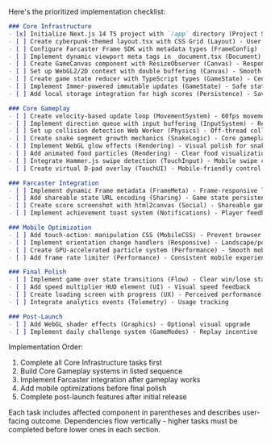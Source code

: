 Here's the prioritized implementation checklist:

```markdown
### Core Infrastructure
- [x] Initialize Next.js 14 TS project with `/app` directory (Project Setup) - User gets base project structure
- [ ] Create cyberpunk-themed layout.tsx with CSS Grid (Layout) - User sees primary #00ff88 theme
- [ ] Configure Farcaster Frame SDK with metadata types (FrameConfig) - Enables frame compatibility
- [ ] Implement dynamic viewport meta tags in _document.tsx (Document) - Mobile-responsive viewport
- [ ] Create GameCanvas component with ResizeObserver (Canvas) - Responsive canvas element
- [ ] Set up WebGL2/2D context with double buffering (Canvas) - Smooth rendering foundation
- [ ] Create game state reducer with TypeScript types (GameState) - Central state management
- [ ] Implement Immer-powered immutable updates (GameState) - Safe state mutations
- [ ] Add local storage integration for high scores (Persistence) - Saved scores between sessions

### Core Gameplay
- [ ] Create velocity-based update loop (MovementSystem) - 60fps movement foundation
- [ ] Implement direction queue with input buffering (InputSystem) - Responsive controls
- [ ] Set up collision detection Web Worker (Physics) - Off-thread collision checks
- [ ] Create snake segment growth mechanics (SnakeLogic) - Core gameplay progression
- [ ] Implement WebGL glow effects (Rendering) - Visual polish for snake body
- [ ] Add animated food particles (Rendering) - Clear food visualization
- [ ] Integrate Hammer.js swipe detection (TouchInput) - Mobile swipe controls
- [ ] Create virtual D-pad overlay (TouchUI) - Mobile-friendly control option

### Farcaster Integration
- [ ] Implement dynamic Frame metadata (FrameMeta) - Frame-responsive layout
- [ ] Add shareable state URL encoding (Sharing) - Game state persistence in links
- [ ] Create score screenshot with html2canvas (Social) - Shareable game moments
- [ ] Implement achievement toast system (Notifications) - Player feedback

### Mobile Optimization
- [ ] Add touch-action: manipulation CSS (MobileCSS) - Prevent browser zoom
- [ ] Implement orientation change handlers (Responsive) - Landscape/portrait support
- [ ] Create GPU-accelerated particle system (Performance) - Smooth mobile rendering
- [ ] Add frame rate limiter (Performance) - Consistent mobile experience

### Final Polish
- [ ] Implement game over state transitions (Flow) - Clear win/lose states
- [ ] Add speed multiplier HUD element (UI) - Visual speed feedback
- [ ] Create loading screen with progress (UX) - Perceived performance
- [ ] Integrate analytics events (Telemetry) - Usage tracking

### Post-Launch
- [ ] Add WebGL shader effects (Graphics) - Optional visual upgrade
- [ ] Implement daily challenge system (GameModes) - Replay incentive
```

Implementation Order:
1. Complete all Core Infrastructure tasks first
2. Build Core Gameplay systems in listed sequence
3. Implement Farcaster integration after gameplay works
4. Add mobile optimizations before final polish
5. Complete post-launch features after initial release

Each task includes affected component in parentheses and describes user-facing outcome. Dependencies flow vertically - higher tasks must be completed before lower ones in each section.
